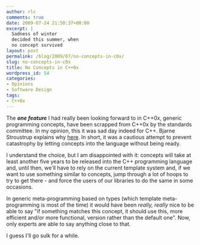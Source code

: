 ```yaml
---
author: rlc
comments: true
date: 2009-07-24 21:50:37+00:00
excerpt: |
  Sadness of winter
  decided this summer, when
  no concept survived
layout: post
permalink: /blog/2009/07/no-concepts-in-c0x/
slug: no-concepts-in-c0x
title: No Concepts in C++0x
wordpress_id: 54
categories:
- Opinions
- Software Design
tags:
- C++0x
---
```


The _**one feature**_ I had really been looking forward to in C++0x, generic programming concepts, have been scrapped from C++0x by the standards committee. In my opinion, this it was sad day indeed for C++. Bjarne Stroustrup explains why [here](http://www.ddj.com/architect/218600111). In short, it was a cautious attempt to prevent catastrophy by letting concepts into the language without being ready.

I understand the choice, but I am disappointed with it: concepts will take at least another five years to be released into the C++ programming language and, until then, we'll have to rely on the current template system and, if we want to use something similar to concepts, jump through a lot of hoops to try to get there - and force the users of our libraries to do the same in some occasions.

In generic meta-programming based on types (which template meta-programming is most of the time) it would have been _really, really_ nice to be able to say "if something matches this concept, it should use this, more efficient and/or more functional, version rather than the default one". Now, only experts are able to say anything close to that.

I guess I'll go sulk for a while.
